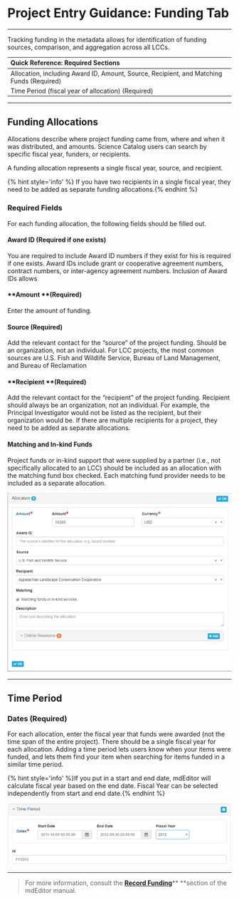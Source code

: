 # Project Entry Guidance: Funding Tab

---

Tracking funding in the metadata allows for identification of funding sources, comparison, and aggregation across all LCCs.

| **Quick Reference: Required Sections** |
| :--- |
| Allocation, including Award ID, Amount, Source, Recipient, and Matching Funds \(Required\) |
| Time Period \(fiscal year of allocation\) \(Required\) |

---

## Funding **Allocations**

Allocations describe where project funding came from, where and when it was distributed, and amounts. Science Catalog users can search by specific fiscal year, funders, or recipients.

A funding allocation represents a single fiscal year, source, and recipient.

{% hint style='info' %} If you have two recipients in a single fiscal year, they need to be added as separate funding allocations.{% endhint %}

### Required Fields

For each funding allocation, the following fields should be filled out.

#### **Award ID** \(Required if one exists\)

You are required to include Award ID numbers if they exist for his is required if one exists. Award IDs include grant or cooperative agreement numbers, contract numbers, or inter-agency agreement numbers. Inclusion of Award IDs allows

#### **Amount **\(Required\)

Enter the amount of funding.

#### **Source \(Required\)**

Add the relevant contact for the “source” of the project funding. Should be an organization, not an individual. For LCC projects, the most common sources are U.S. Fish and Wildlife Service, Bureau of Land Management, and Bureau of Reclamation

#### **Recipient **\(Required\)

Add the relevant contact for the “recipient” of the project funding. Recipient should always be an organization, not an individual. For example, the Principal Investigator would not be listed as the recipient, but their organization would be. If there are multiple recipients for a project, they need to be added as separate allocations.

#### **Matching and In-kind Funds**

Project funds or in-kind support that were supplied by a partner \(i.e., not specifically allocated to an LCC\) should be included as an allocation with the matching fund box checked. Each matching fund provider needs to be included as a separate allocation.

![](/assets/Allocationg_Screenshot.png)

---

## Time Period

### Dates \(Required\)

For each allocation, enter the fiscal year that funds were awarded \(not the time span of the entire project\). There should be a single fiscal year for each allocation. Adding a time period lets users know when your items were funded, and lets them find your item when searching for items funded in a similar time period.

{% hint style='info' %}If you put in a start and end date, mdEditor will calculate fiscal year based on the end date. Fiscal Year can be selected independently from start and end date.{% endhint %}

![](/assets/Time_Period.png)

---

> For more information, consult the [**Record Funding**](https://adiwg.gitbooks.io/mdeditor/content/record/edit/record-funding.html)** **section of the mdEditor manual.



